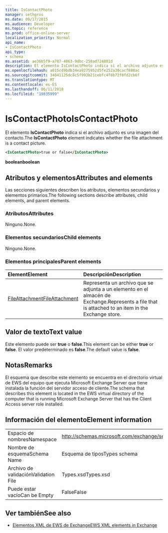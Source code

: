 ```yaml
---
title: IsContactPhoto
manager: sethgros
ms.date: 09/17/2015
ms.audience: Developer
ms.topic: reference
ms.prod: office-online-server
localization_priority: Normal
api_name:
- IsContactPhoto
api_type:
- schema
ms.assetid: ae36b5f9-a787-4863-9dbc-258ad724801d
description: El elemento IsContactPhoto indica si el archivo adjunto es una imagen del contacto.
ms.openlocfilehash: a015cd9bdb34ea9275952d5fe252a30cacf888ac
ms.sourcegitcommit: 34041125dc8c5f993b21cebfc4f8b72f0fd2cb6f
ms.translationtype: MT
ms.contentlocale: es-ES
ms.lasthandoff: 06/11/2018
ms.locfileid: "19835999"
---
```

# <a name="iscontactphoto"></a><span data-ttu-id="64a23-103">IsContactPhoto</span><span class="sxs-lookup"><span data-stu-id="64a23-103">IsContactPhoto</span></span>

<span data-ttu-id="64a23-104">El elemento **IsContactPhoto** indica si el archivo adjunto es una imagen del contacto.</span><span class="sxs-lookup"><span data-stu-id="64a23-104">The **IsContactPhoto** element indicates whether the file attachment is a contact picture.</span></span> 
  
```xml
<IsContactPhoto>true or false</IsContactPhoto>
```

 <span data-ttu-id="64a23-105">**boolean**</span><span class="sxs-lookup"><span data-stu-id="64a23-105">**boolean**</span></span>
## <a name="attributes-and-elements"></a><span data-ttu-id="64a23-106">Atributos y elementos</span><span class="sxs-lookup"><span data-stu-id="64a23-106">Attributes and elements</span></span>

<span data-ttu-id="64a23-107">Las secciones siguientes describen los atributos, elementos secundarios y elementos primarios.</span><span class="sxs-lookup"><span data-stu-id="64a23-107">The following sections describe attributes, child elements, and parent elements.</span></span>
  
### <a name="attributes"></a><span data-ttu-id="64a23-108">Atributos</span><span class="sxs-lookup"><span data-stu-id="64a23-108">Attributes</span></span>

<span data-ttu-id="64a23-109">Ninguno.</span><span class="sxs-lookup"><span data-stu-id="64a23-109">None.</span></span>
  
### <a name="child-elements"></a><span data-ttu-id="64a23-110">Elementos secundarios</span><span class="sxs-lookup"><span data-stu-id="64a23-110">Child elements</span></span>

<span data-ttu-id="64a23-111">Ninguno.</span><span class="sxs-lookup"><span data-stu-id="64a23-111">None.</span></span>
  
### <a name="parent-elements"></a><span data-ttu-id="64a23-112">Elementos principales</span><span class="sxs-lookup"><span data-stu-id="64a23-112">Parent elements</span></span>

|<span data-ttu-id="64a23-113">**Element**</span><span class="sxs-lookup"><span data-stu-id="64a23-113">**Element**</span></span>|<span data-ttu-id="64a23-114">**Descripción**</span><span class="sxs-lookup"><span data-stu-id="64a23-114">**Description**</span></span>|
|:-----|:-----|
|[<span data-ttu-id="64a23-115">FileAttachment</span><span class="sxs-lookup"><span data-stu-id="64a23-115">FileAttachment</span></span>](fileattachment.md) <br/> |<span data-ttu-id="64a23-116">Representa un archivo que se adjunta a un elemento en el almacén de Exchange.</span><span class="sxs-lookup"><span data-stu-id="64a23-116">Represents a file that is attached to an item in the Exchange store.</span></span>  <br/> |
   
## <a name="text-value"></a><span data-ttu-id="64a23-117">Valor de texto</span><span class="sxs-lookup"><span data-stu-id="64a23-117">Text value</span></span>

<span data-ttu-id="64a23-118">Este elemento puede ser **true** o **false**.</span><span class="sxs-lookup"><span data-stu-id="64a23-118">This element can be either **true** or **false**.</span></span> <span data-ttu-id="64a23-119">El valor predeterminado es **false**.</span><span class="sxs-lookup"><span data-stu-id="64a23-119">The default value is **false**.</span></span>
  
## <a name="remarks"></a><span data-ttu-id="64a23-120">Notas</span><span class="sxs-lookup"><span data-stu-id="64a23-120">Remarks</span></span>

<span data-ttu-id="64a23-121">El esquema que describe este elemento se encuentra en el directorio virtual de EWS del equipo que ejecuta Microsoft Exchange Server que tiene instalada la función del servidor acceso de cliente.</span><span class="sxs-lookup"><span data-stu-id="64a23-121">The schema that describes this element is located in the EWS virtual directory of the computer that is running Microsoft Exchange Server that has the Client Access server role installed.</span></span>
  
## <a name="element-information"></a><span data-ttu-id="64a23-122">Información del elemento</span><span class="sxs-lookup"><span data-stu-id="64a23-122">Element information</span></span>

|||
|:-----|:-----|
|<span data-ttu-id="64a23-123">Espacio de nombres</span><span class="sxs-lookup"><span data-stu-id="64a23-123">Namespace</span></span>  <br/> |http://schemas.microsoft.com/exchange/services/2006/types  <br/> |
|<span data-ttu-id="64a23-124">Nombre de esquema</span><span class="sxs-lookup"><span data-stu-id="64a23-124">Schema Name</span></span>  <br/> |<span data-ttu-id="64a23-125">Esquema de tipos</span><span class="sxs-lookup"><span data-stu-id="64a23-125">Types schema</span></span>  <br/> |
|<span data-ttu-id="64a23-126">Archivo de validación</span><span class="sxs-lookup"><span data-stu-id="64a23-126">Validation File</span></span>  <br/> |<span data-ttu-id="64a23-127">Types.xsd</span><span class="sxs-lookup"><span data-stu-id="64a23-127">Types.xsd</span></span>  <br/> |
|<span data-ttu-id="64a23-128">Puede estar vacío</span><span class="sxs-lookup"><span data-stu-id="64a23-128">Can be Empty</span></span>  <br/> |<span data-ttu-id="64a23-129">False</span><span class="sxs-lookup"><span data-stu-id="64a23-129">False</span></span>  <br/> |
   
## <a name="see-also"></a><span data-ttu-id="64a23-130">Ver también</span><span class="sxs-lookup"><span data-stu-id="64a23-130">See also</span></span>



- [<span data-ttu-id="64a23-131">Elementos XML de EWS de Exchange</span><span class="sxs-lookup"><span data-stu-id="64a23-131">EWS XML elements in Exchange</span></span>](ews-xml-elements-in-exchange.md)

